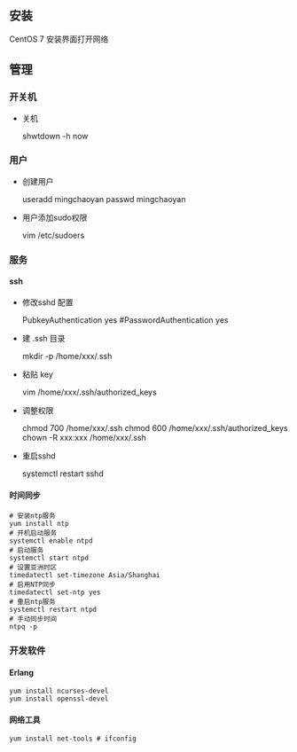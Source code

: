 ## 安装

CentOS 7 安装界面打开网络

## 管理

### 开关机

* 关机

    shwtdown -h now

### 用户

* 创建用户

    useradd mingchaoyan
    passwd mingchaoyan

* 用户添加sudo权限

    vim /etc/sudoers

### 服务

#### ssh 

* 修改sshd 配置

    PubkeyAuthentication yes
    #PasswordAuthentication yes

* 建 .ssh 目录

    mkdir -p /home/xxx/.ssh

* 粘贴 key

    vim /home/xxx/.ssh/authorized_keys

* 调整权限

    chmod 700 /home/xxx/.ssh
    chmod 600 /home/xxx/.ssh/authorized_keys
    chown -R xxx:xxx /home/xxx/.ssh

* 重启sshd

    systemctl restart sshd

#### 时间同步

    # 安装ntp服务
    yum install ntp
    # 开机启动服务
    systemctl enable ntpd
    # 启动服务
    systemctl start ntpd
    # 设置亚洲时区
    timedatectl set-timezone Asia/Shanghai
    # 启用NTP同步
    timedatectl set-ntp yes
    # 重启ntp服务
    systemctl restart ntpd
    # 手动同步时间
    ntpq -p

### 开发软件

#### Erlang

    yum install ncurses-devel
    yum install openssl-devel

#### 网络工具

    yum install net-tools # ifconfig
